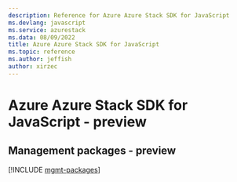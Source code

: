 ```yaml
---
description: Reference for Azure Azure Stack SDK for JavaScript
ms.devlang: javascript
ms.service: azurestack
ms.data: 08/09/2022
title: Azure Azure Stack SDK for JavaScript
ms.topic: reference
ms.author: jeffish
author: xirzec
---
```

# Azure Azure Stack SDK for JavaScript - preview

## Management packages - preview
[!INCLUDE [mgmt-packages](azure-stack-mgmt-index.md)]